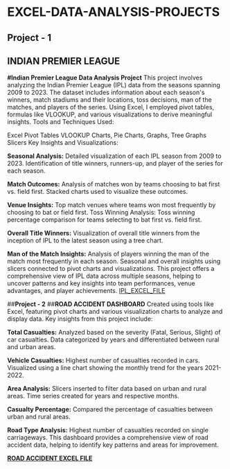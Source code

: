 # EXCEL-DATA-ANALYSIS-PROJECTS
## Project - 1
## INDIAN PREMIER LEAGUE
**#Indian Premier League Data Analysis Project**
This project involves analyzing the Indian Premier League (IPL) data from the seasons spanning 2009 to 2023. The dataset includes information about each season's winners, match stadiums and their locations, toss decisions, man of the matches, and players of the series. Using Excel, I employed pivot tables, formulas like VLOOKUP, and various visualizations to derive meaningful insights.
Tools and Techniques Used:

Excel
Pivot Tables
VLOOKUP
Charts, Pie Charts, Graphs, Tree Graphs
Slicers
Key Insights and Visualizations:

**Seasonal Analysis:**
Detailed visualization of each IPL season from 2009 to 2023.
Identification of title winners, runners-up, and player of the series for each season.

**Match Outcomes:**
Analysis of matches won by teams choosing to bat first vs. field first.
Stacked charts used to visualize these outcomes.

**Venue Insights:**
Top match venues where teams won most frequently by choosing to bat or field first.
Toss Winning Analysis:
Toss winning percentage comparison for teams selecting to bat first vs. field first.

**Overall Title Winners:**
Visualization of overall title winners from the inception of IPL to the latest season using a tree chart.

**Man of the Match Insights:**
Analysis of players winning the man of the match most frequently in each season.
Seasonal and overall insights using slicers connected to pivot charts and visualizations.
This project offers a comprehensive view of IPL data across multiple seasons, helping to uncover patterns and key insights into team performances, venue advantages, and player achievements.
[IPL_EXCEL_FILE](https://github.com/anirudhrebel/EXCEL-DATA-ANALYSIS-PROJECTS/blob/main/ip%20matches.xlsx)

##**Project - 2**
##**ROAD ACCIDENT DASHBOARD**
Created using tools like Excel, featuring pivot charts and various visualization charts 
to analyze and display data. Key insights from this project include:

**Total Casualties:**
Analyzed based on the severity (Fatal, Serious, Slight) of car casualties.
Data categorized by years and differentiated between rural and urban areas.

**Vehicle Casualties:**
Highest number of casualties recorded in cars.
Visualized using a line chart showing the monthly trend for the years 2021-2022.

**Area Analysis:**
Slicers inserted to filter data based on urban and rural areas.
Time series created for years and respective months.

**Casualty Percentage:**
Compared the percentage of casualties between urban and rural areas.

**Road Type Analysis:**
Highest number of casualties recorded on single carriageways.
This dashboard provides a comprehensive view of road accident data, helping to identify key patterns and areas for improvement.

**[ROAD ACCIDENT EXCEL FILE](https://github.com/anirudhrebel/EXCEL-DATA-ANALYSIS-PROJECTS/blob/main/Road%20Accident%20Data.xlsx)**

